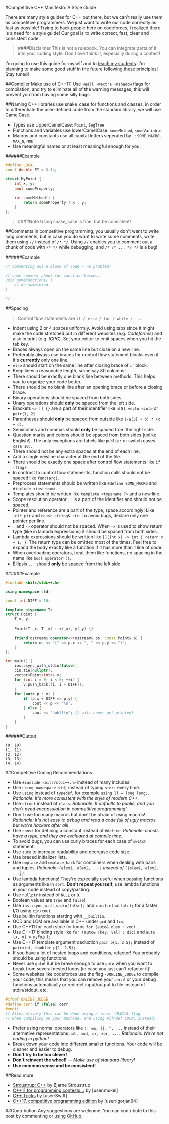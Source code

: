 #Competitive C++ Manifesto: A Style Guide


There are many style guides for C++ out there, but we can't really use them as competitive programmers. We just want to write our code correctly as fast as possible! Trying to hack people here on codeforces, I realized there is a need for a style guide! Our goal is to write correct, fast, clear and consistent code.

> ####Disclaimer
> This is not a rulebook. You can integrate parts of it into your coding style. 
> Don't overthink it, especially during a contest!

I'm going to use this guide for myself and to [teach my students](https://in.harbour.space/computer-science/modern-c-programming-hossein-yousefi/). I'm planning to make some good stuff in the future following these principles! Stay tuned!

##Compiler
Make use of C++17. Use `-Wall -Wextra -Wshadow` flags for compilation, and try to eliminate all of the warning messages, this will prevent you from having some silly bugs.

##Naming
C++ libraries use snake_case for functions and classes, in order to differentiate the user-defined code from the standard library, we will use CamelCase.

* Types use UpperCamelCase: `Point`, `SegTree`
* Functions and variables use lowerCamelCase: `someMethod`, `someVariable`
* Macros and constants use all capital letters seperated by `_`: `SOME_MACRO`, `MAX_N`, `MOD`
* Use meaningful names or at least meaningful enough for you.

######Example
```c++
#define LOCAL
const double PI = 3.14;

struct MyPoint {
    int x, y;
    bool someProperty;
    
    int someMethod() {
        return someProperty ? x : y;
    }
};
```

> ####Note
> Using snake_case is fine, but be consistent!

##Comments
In competitive programming, you usually don't want to write long comments, but in case you do want to write some comments, write them using `//` instead of `/* */`. Using `//` enables you to comment out a chunk of code with `/* */` while debugging, and `/* /* ... */ */` is a bug!

######Example
```c++
/* commenting out a block of code - no problem!
 
// some comment about the function below...
void someFunction() {
    // do something
}

*/
```

##Spacing

> Control flow statements are `if / else / for / while / ...`

* Indent using 2 or 4 spaces uniformly. Avoid using tabs since it might make the code stretched out in different websites (e.g. *Codeforces*) and also in print (e.g. *ICPC*). Set your editor to emit spaces when you hit the tab key.
* Braces always open on the same line but close on a new line.
* Preferably always use braces for control flow statement blocks even if it's **currently** only one line.
* `else` should start on the same line after closing brace of `if` block.
* Keep lines a reasonable length, some say 80 columns!
* There should be exactly one blank line between methods. This helps you to organize your code better.
* There should be no blank line after an opening brace or before a closing brace.
* Binary operations should be spaced from both sides.
* Unary operations should **only** be spaced from the left side.
* Brackets `<> [] {}` are a part of their identifier like `a[5]`, `vector<int>` or `pair{1, 2}`.
* Parentheses should **only** be spaced from outside like `(-a[3] + b) * (c + d)`.
* Semicolons and commas should **only** be spaced from the right side.
* Question marks and colons should be spaced from both sides (unlike English!). The only exceptions are labels like `public:` or switch cases `case 10:`.
* There should not be any extra spaces at the end of each line.
* Add a single newline character at the end of the file.
* There should be exactly one space after control flow statements like `if (flag)`.
* In contrast to control flow statements, function calls should not be spaced like `func(arg)`.
* Preprocess statements should be written like `#define SOME_MACRO` and `#include <iostream>`.
* Templates should be written like `template <typename T>` and a new line.
* Scope resolution operator `::` is a part of the identifier and should not be spaced.
* Pointer and reference are a part of the type, space accordingly! Like `int* ptr` and `const string& str`. To avoid bugs, declare only one pointer per line.
* `.` and `->` operator should not be spaced. When `->` is used to show return type (like in lambda expressions) it should be spaced from both sides.
* Lambda expressions should be written like `[](int x) -> int { return x + 1; }`. The return type can be omitted most of the times. Feel free to expand the body exactly like a function if it has more than 1 line of code.
* When overloading operators, treat them like functions, no spacing in the name like `bool operator!();`
* Ellipsis `...` should **only** be spaced from the left side.

######Example
```c++
#include <bits/stdc++.h>

using namespace std;

const int DIFF = 10;

template <typename T>
struct Point {
    T x, y;
    
    Point(T _x, T _y) : x(_x), y(_y) {}
    
    friend ostream& operator<<(ostream& os, const Point& p) {
        return os << "(" << p.x << ", " << p.y << ")";
    }
};

int main() {
    ios::sync_with_stdio(false);
    cin.tie(nullptr);
    vector<Point<int>> v;
    for (int i = 0; i < 5; ++i) {
        v.push_back({i, i + DIFF});
    }
    for (auto p : v) {
        if (p.x + DIFF == p.y) {
            cout << p << '\n';
        } else {
            cout << "huh!?\n"; // will never get printed!
        }
    }
}
```

######Output

```
(0, 10)
(1, 11)
(2, 12)
(3, 13)
(4, 14)
```
##Competitive Coding Recommendations

* Use `#include <bits/stdc++.h>` instead of many includes. 
* Use `using namespace std;` instead of typing `std::` every time.
* Use `using` instead of `typedef`, for example `using ll = long long;`. *Rationale: It's more consistent with the style of modern C++.*
* Use `struct` instead of `class`.
*Rationale: It defaults to public, and you don't need encapsulation in competitive programming!*
* Don't use too many macros but don't be afraid of using macros!
*Rationale: It's not easy to debug and read a code full of ugly macros. but we're hackers after all!*
* Use `const` for defining a constant instead of `#define`.
*Rationale: consts have a type, and they are evaluated at compile time.*
* To avoid bugs, you can use curly braces for each case of `switch` statement.
* Use `auto` to increase readability and decrease code size.
* Use braced initializer lists.
* Use `emplace` and `emplace_back` for containers when dealing with pairs and tuples.
*Rationale: `(elem1, elem2, ...)` instead of `({elem1, elem2, ...})`.*
* Use lambda functions! They're especially useful when passing functions as arguments like in `sort`. **Don't repeat yourself**, use lambda functions in your code instead of copy/pasting.
* Use `nullptr` instead of `NULL` or `0`.
* Boolean values are `true` and `false`!
* Use `ios::sync_with_stdio(false);` and `cin.tie(nullptr);` for a faster I/O using `cin/cout`.
* Use builtin functions starting with `__builtin`.
* GCD and LCM are available in C++ under `gcd` and `lcm`.
* Use C++11 for-each style for loops `for (auto& elem : vec)`.
* Use C++17 binding style like `for (auto& [key, val] : dic)` and `auto [x, y] = myPoint;`
* Use C++17 template argument deduction `pair p{1, 2.5};` instead of `pair<int, double> p{1, 2.5};`.
* If you have a lot of nested loops and conditions, refactor! You probably should be using functions.
* Never use `goto`! But be brave enough to use `goto` when you want to break from several nested loops (in case you just can't refactor it)!
* Some websites like codeforces use the flag `-DONLINE_JUDGE` to compile your code, this means that you can remove your `cerr`s or your debug functions automatically or redirect input/output to file instead of stdin/stdout, etc.

```c++
#ifdef ONLINE_JUDGE
#define cerr if (false) cerr
#endif 
// Alternatively this can be done using a local -DLOCAL flag
// when compiling on your machine, and using #ifndef LOCAL instead.
```

* Prefer using normal operators like `!, &&, ||, ^, ...` instead of their alternative representations `not, and, or, xor, ...`.
*Rationale: We're not coding in python!*
* Break down your code into different smaller functions. Your code will be cleaner and easier to debug.
* **Don't try to be too clever!**
* **Don't reinvent the wheel!** &mdash; *Make use of standard library!*
* **Use common sense and be consistent!**

##Read more
* [Stroustrup: C++](http://www.stroustrup.com/C++.html) by Bjarne Stroustrup
* [C++11 for programming contests...](https://codeforces.com/blog/entry/10124) by [user:mukel]
* [C++ Tricks](https://codeforces.com/blog/entry/15643) by [user:Swift]
* [C++17, competitive programming edition](https://codeforces.com/blog/entry/57729) by [user:Igorjan94]

##Contribution
Any suggestions are welcome. You can contribute to this post by commenting or [using GitHub](https://github.com/HosseinYousefi/CompetitiveCPPManifesto).
